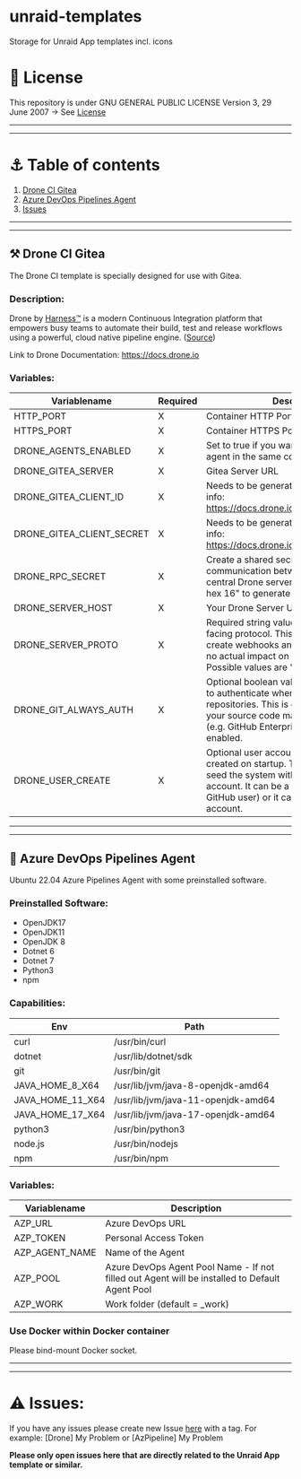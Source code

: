 # unraid-templates
Storage for Unraid App templates incl. icons

# 🔑 License
This repository is under  GNU GENERAL PUBLIC LICENSE Version 3, 29 June 2007 -> See [License](https://raw.githubusercontent.com/chrizzo84/unraid-templates/main/LICENSE?token=GHSAT0AAAAAABXMPMKOUPLGTE3ONEXO7B7KYZSSXZQ)

---
---
# ⚓ Table of contents
1. [Drone CI Gitea](#Drone)
2. [Azure DevOps Pipelines Agent](#Agent)
3. [Issues](#Issues)
---
---

<div id='Drone'/>

## ⚒️ Drone CI Gitea
The Drone CI template is specially designed for use with Gitea.

### Description:
Drone by [Harness™](https://harness.io/) is a modern Continuous Integration platform that empowers busy teams to automate their build, test and release workflows using a powerful, cloud native pipeline engine. ([Source](https://docs.drone.io)) 

Link to Drone Documentation: https://docs.drone.io

### Variables:
| **Variablename**          | **Required** | **Description**                                                                                                                                                                                                    | **Default**              |
|---------------------------|--------------|--------------------------------------------------------------------------------------------------------------------------------------------------------------------------------------------------------------------|--------------------------|
| HTTP_PORT                 | X            | Container HTTP Port                                                                                                                                                                                                | 9080                     |
| HTTPS_PORT                | X            | Container HTTPS Port                                                                                                                                                                                               | 9443                     |
| DRONE_AGENTS_ENABLED      | X            | Set to true if you want to run server and agent in the same container.                                                                                                                                             | false                    |
| DRONE_GITEA_SERVER        | X            | Gitea Server URL                                                                                                                                                                                                   | empty                    |
| DRONE_GITEA_CLIENT_ID     | X            | Needs to be generated in Gitea -> More info: https://docs.drone.io/server/provider/gitea/                                                                                                                          | empty                    |
| DRONE_GITEA_CLIENT_SECRET | X            | Needs to be generated in Gitea -> More info: https://docs.drone.io/server/provider/gitea/                                                                                                                          | empty                    |
| DRONE_RPC_SECRET          | X            | Create a shared secret to authenticate communication between runners and your central Drone server. Use "openssl rand -hex 16" to generate a key                                                                   | empty                    |
| DRONE_SERVER_HOST         | X            | Your Drone Server URL                                                                                                                                                                                              |                          |
| DRONE_SERVER_PROTO        | X            | Required string value configures the user-facing protocol. This value is used to create webhooks and redirect urls. It has no actual impact on serving traffic. Possible values are "http" or "https".             | empty                    |
| DRONE_GIT_ALWAYS_AUTH     | X            | Optional boolean value. Configures Drone to authenticate when cloning public repositories. This is only required when your source code management system (e.g. GitHub Enterprise) has private mode enabled.        | true                     |
| DRONE_USER_CREATE         | X            | Optional user account that should be created on startup. This should be used to seed the system with an administrative account. It can be a real account (i.e. a real GitHub user) or it can be a machine account. | username:root,admin:true |



---
---
<div id='Agent'/>

## 🔩 Azure DevOps Pipelines Agent
Ubuntu 22.04 Azure Pipelines Agent with some preinstalled software.

### Preinstalled Software:
- OpenJDK17
- OpenJDK11
- OpenJDK 8
- Dotnet 6
- Dotnet 7
- Python3
- npm

### Capabilities:
| Env              | Path                                |
|------------------|-------------------------------------|
| curl             | /usr/bin/curl                       |
| dotnet           | /usr/lib/dotnet/sdk                 |
| git              | /usr/bin/git                        |
| JAVA_HOME_8_X64  | /usr/lib/jvm/java-8-openjdk-amd64   |
| JAVA_HOME_11_X64 | /usr/lib/jvm/java-11-openjdk-amd64  |
| JAVA_HOME_17_X64 | /usr/lib/jvm/java-17-openjdk-amd64  |
| python3          | /usr/bin/python3                    |
| node.js          | /usr/bin/nodejs                     |
| npm              | /usr/bin/npm                     |

### Variables:
| **Variablename** | **Description**                                                                                |
|------------------|------------------------------------------------------------------------------------------------|
| AZP_URL          | Azure DevOps URL                                                                               |
| AZP_TOKEN        | Personal Access Token                                                                          |
| AZP_AGENT_NAME   | Name of the Agent                                                                              |
| AZP_POOL         | Azure DevOps Agent Pool Name - If not filled out Agent will be installed to Default Agent Pool |
| AZP_WORK         | Work folder (default = _work)


### Use Docker within Docker container
Please bind-mount Docker socket.

---
---

<div id='Issues'/>

# ⚠️ Issues: <a name="Issues">
If you have any issues please create new Issue [here](https://github.com/chrizzo84/unraid-templates/issues) with a tag.
For example: [Drone] My Problem or [AzPipeline] My Problem

**Please only open issues here that are directly related to the Unraid App template or similar.**


